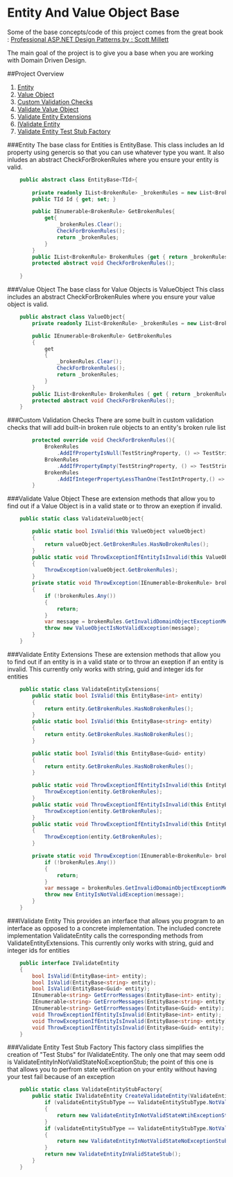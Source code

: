 Entity And Value Object Base
========================

Some of the base concepts/code of this project comes from the great book :  [Professional ASP.NET Design Patterns by : Scott Millett ](http://www.amazon.com/Professional-ASP-NET-Design-Patterns-Millett/dp/0470292784/ref=sr_1_8?ie=UTF8&qid=1398108813&sr=8-8&keywords=c%23+design+patterns)

The main goal of the project is to give you a base when you are working with Domain Driven Design.  

##Project Overview
1. [Entity](#entity)
2. [Value Object](#value-object)
3. [Custom Validation Checks ](#custom-validation-checks)
4. [Validate Value Object](#validate-value-object)
5. [Validate Entity Extensions](#validate-entity-extensions)
6. [IValidate Entity](#ivalidate-entity)
7. [Validate Entity Test Stub Factory](#validate-entity-test-stub-factory)

###Entity
The base class for Entities is EntityBase<TId>.  This class includes an Id property using genercis so that you can use whatever type you want.  It also inludes an abstract CheckForBrokenRules where you ensure your entity is valid.

```c#
    public abstract class EntityBase<TId>{
        
        private readonly IList<BrokenRule> _brokenRules = new List<BrokenRule>();
        public TId Id { get; set; }

        public IEnumerable<BrokenRule> GetBrokenRules{
            get{
                _brokenRules.Clear();
                CheckForBrokenRules();
                return _brokenRules;
            }
        }
        public IList<BrokenRule> BrokenRules {get { return _brokenRules; }} 
        protected abstract void CheckForBrokenRules();
        
    }
```

###Value Object
The base class for Value Objects  is ValueObject  This class includes an abstract CheckForBrokenRules where you ensure your value object is valid.

```c#
    public abstract class ValueObject{
        private readonly IList<BrokenRule> _brokenRules = new List<BrokenRule>();

        public IEnumerable<BrokenRule> GetBrokenRules
        {
            get
            {
                _brokenRules.Clear();
                CheckForBrokenRules();
                return _brokenRules;
            }
        }
        public IList<BrokenRule> BrokenRules { get { return _brokenRules; } }
        protected abstract void CheckForBrokenRules();
    }
```
###Custom Validation Checks
There are some built in custom validation checks that will add built-in broken rule objects to an entity's broken rule list

```c#
        protected override void CheckForBrokenRules(){
            BrokenRules
                .AddIfPropertyIsNull(TestStringProperty, () => TestStringProperty);
            BrokenRules
                .AddIfPropertyEmpty(TestStringProperty, () => TestStringProperty);
            BrokenRules
                .AddIfIntegerPropertyLessThanOne(TestIntProperty,() => TestIntProperty);
        }
```

###Validate Value Object
These are extension methods that allow you to find out if a Value Object is in a valid state or to throw an exeption if invalid. 
```c#
    public static class ValidateValueObject{

        public static bool IsValid(this ValueObject valueObject)
        {
            return valueObject.GetBrokenRules.HasNoBrokenRules();
        }
        public static void ThrowExceptionIfEntityIsInvalid(this ValueObject valueObject)
        {
            ThrowException(valueObject.GetBrokenRules);
        }
        private static void ThrowException(IEnumerable<BrokenRule> brokenRules)
        {
            if (!brokenRules.Any())
            {
                return;
            }
            var message = brokenRules.GetInvalidDomainObjectExceptionMessage();
            throw new ValueObjectIsNotValidException(message);
        }
    }

```


###Validate Entity Extensions
These are extension methods that allow you to find out if an entity is in a valid state or to throw an exeption if an entity is invalid. This currently only works with string, guid and integer ids for entities
```c#
    public static class ValidateEntityExtensions{
        public static bool IsValid(this EntityBase<int> entity)
        {
            return entity.GetBrokenRules.HasNoBrokenRules();
        }
        public static bool IsValid(this EntityBase<string> entity)
        {
            return entity.GetBrokenRules.HasNoBrokenRules();
        }

        public static bool IsValid(this EntityBase<Guid> entity)
        {
            return entity.GetBrokenRules.HasNoBrokenRules();
        }

        public static void ThrowExceptionIfEntityIsInvalid(this EntityBase<int> entity){
            ThrowException(entity.GetBrokenRules);
        }
        public static void ThrowExceptionIfEntityIsInvalid(this EntityBase<string> entity){
            ThrowException(entity.GetBrokenRules);
        }
        public static void ThrowExceptionIfEntityIsInvalid(this EntityBase<Guid> entity)
        {
            ThrowException(entity.GetBrokenRules);
        }

        private static void ThrowException(IEnumerable<BrokenRule> brokenRules){
            if (!brokenRules.Any())
            {
                return;
            }
            var message = brokenRules.GetInvalidDomainObjectExceptionMessage();
            throw new EntityIsNotValidException(message);
        }
    }
```


###IValidate Entity
This provides an interface that allows you program to an interface as opposed to a concrete implementation.  The included concrete implementation ValidateEntity calls the corresponding methods from  ValidateEntityExtensions. This currently only works with string, guid and integer ids for entities
```c#
    public interface IValidateEntity
    {
        bool IsValid(EntityBase<int> entity);
        bool IsValid(EntityBase<string> entity);
        bool IsValid(EntityBase<Guid> entity);
        IEnumerable<string> GetErrorMessages(EntityBase<int> entity);
        IEnumerable<string> GetErrorMessages(EntityBase<string> entity);
        IEnumerable<string> GetErrorMessages(EntityBase<Guid> entity);
        void ThrowExceptionIfEntityIsInvalid(EntityBase<int> entity);
        void ThrowExceptionIfEntityIsInvalid(EntityBase<string> entity);
        void ThrowExceptionIfEntityIsInvalid(EntityBase<Guid> entity);
    }
```

###Validate Entity Test Stub Factory
This factory class simplifies the creation of "Test Stubs" for IValidateEntity. The only one that may seem odd is ValidateEntityInNotValidStateNoExceptionStub; the point of this one is that allows you to perfrom state verification on your entity without having your test fail because of an exception
```c#
    public static class ValidateEntityStubFactory{
        public static IValidateEntity CreateValidateEntity(ValidateEntityStubType validateEntityStubType){
            if (validateEntityStubType == ValidateEntityStubType.NotValidAndThrowsException)
            {
                return new ValidateEntityInNotValidStateWtihExceptionStub();
            }
            if (validateEntityStubType == ValidateEntityStubType.NotValidAndShouldNotThrowException)
            {
                return new ValidateEntityInNotValidStateNoExceptionStub();
            }
            return new ValidateEntityInValidStateStub();
        }
    }
```
